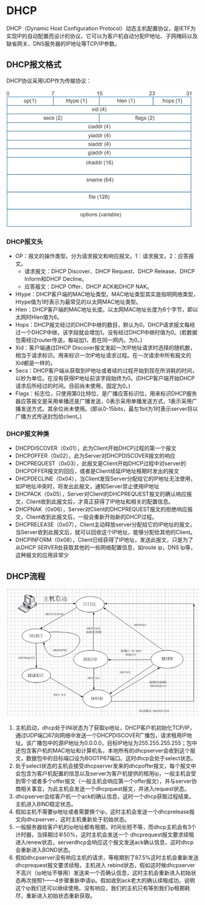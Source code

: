 # DHCP

DHCP（Dynamic Host Configuration Protocol）动态主机配置协议，是IETF为实现IP的自动配置而设计的协议，它可以为客户机自动分配IP地址、子网掩码以及缺省网关、DNS服务器的IP地址等TCP/IP参数。 


## DHCP报文格式

DHCP协议采用UDP作为传输协议：

![DHCP报文格式](images/dhcp-package.jpg "DHCP报文格式")

### DHCP报文头
* OP：报文的操作类型。分为请求报文和响应报文。1：请求报文，2：应答报文。
   * 请求报文：DHCP Discover、DHCP Request、DHCP Release、DHCP Inform和DHCP Decline。
   * 应答报文：DHCP Offer、DHCP ACK和DHCP NAK。
* Htype：DHCP客户端的MAC地址类型。MAC地址类型其实是指明网络类型，Htype值为1时表示为最常见的以太网MAC地址类型。
* Hlen：DHCP客户端的MAC地址长度。以太网MAC地址长度为6个字节，即以太网时Hlen值为6。
* Hops：DHCP报文经过的DHCP中继的数目，默认为0。DHCP请求报文每经过一个DHCP中继，该字段就会增加1。没有经过DHCP中继时值为0。(若数据包需经过router传送，每站加1，若在同一网内，为0。)
* Xid：客户端通过DHCP Discover报文发起一次IP地址请求时选择的随机数，相当于请求标识。用来标识一次IP地址请求过程。在一次请求中所有报文的Xid都是一样的。
* Secs：DHCP客户端从获取到IP地址或者续约过程开始到现在所消耗的时间，以秒为单位。在没有获得IP地址前该字段始终为0。(DHCP客户端开始DHCP请求后所经过的时间。目前尚未使用，固定为0。)
* Flags：标志位，只使用第0比特位，是广播应答标识位，用来标识DHCP服务器应答报文是采用单播还是广播发送，0表示采用单播发送方式，1表示采用广播发送方式。其余位尚未使用。(即从0-15bits，最左1bit为1时表示server将以广播方式传送封包给client。)

### DHCP报文种类
* DHCPDISCOVER（0x01），此为Client开始DHCP过程的第一个报文
* DHCPOFFER（0x02），此为Server对DHCPDISCOVER报文的响应
* DHCPREQUEST（0x03），此报文是Client开始DHCP过程中对server的DHCPOFFER报文的回应，或者是Client续延IP地址租期时发出的报文
* DHCPDECLINE（0x04），当Client发现Server分配给它的IP地址无法使用，如IP地址冲突时，将发出此报文，通知Server禁止使用IP地址
* DHCPACK（0x05），Server对Client的DHCPREQUEST报文的确认响应报文，Client收到此报文后，才真正获得了IP地址和相关的配置信息。
* DHCPNAK（0x06），Server对Client的DHCPREQUEST报文的拒绝响应报文，Client收到此报文后，一般会重新开始新的DHCP过程。
* DHCPRELEASE（0x07），Client主动释放server分配给它的IP地址的报文，当Server收到此报文后，就可以回收这个IP地址，能够分配给其他的Client。
* DHCPINFORM（0x08），Client已经获得了IP地址，发送此报文，只是为了从DHCP SERVER处获取其他的一些网络配置信息，如route ip，DNS Ip等，这种报文的应用非常少
   
## DHCP流程

![DHCP流程](images/dhcp-progress.png "DHCP流程")

1. 主机启动，dhcp处于INI状态为了获取ip地址，DHCP客户机初始化TCP/IP，通过UDP端口67向网络中发送一个DHCPDISCOVER广播包，请求租用IP地址。该广播包中的源IP地址为0.0.0.0，目标IP地址为255.255.255.255；包中还包含客户机的MAC地址和计算机名，本地所有的dhcpserver会收到这个报文，数据包中的目标端口设为BOOTP67端口。这时dhcp会处于select状态。
2. 处于select状态的主机会接受dhcpserver发来的dhcpoffer报文，每个报文中会包含为客户机配置的信息以及server为客户机提供的租用ip，一般主机会受到零个或者多个offer报文（一般主机会响应第一个offer报文），并与server协商相关事宜，为此主机会发送一个dhcpquest报文，并进入request状态。
3. dhcpserver会给客户机一个ack的确认信息，这时一个dhcp获取过程结束。主机进入BIND稳定状态。
4. 假如主机不需要ip地址或者需要换个ip，这时主机会发送一个dhcprelease报文向dhcpserver，这时主机重新处于初始状态。
5. 一般服务器给客户机的ip地址都有租期，时间长短不等，而dhcp主机会有3个计时器，当择期过半50%，这时主机会发送一个 dhcprequest报文要求续租进入renew状态，serverdhcp会响应这个报文发送ack确认信息，这时dhcp会重新进入BOND状态。
6. 假如dhcpserver没有响应主机的请求，等租期到了87.5%这时主机会重新发送dhcprequest报文要求续租，主机进入 rebind状态，假如这时候dhcpserver不高兴（ip地址不够用）发送来一个否确认信息，这时主机会重新进入初始状态再次按照1——4步骤重新申请ip。假如收到ack老大的确认续租成功，说明这个ip我们还可以继续使用。没有响应，我们的主机只有等到我们ip租期耗尽，重新进入初始状态重新获取。
